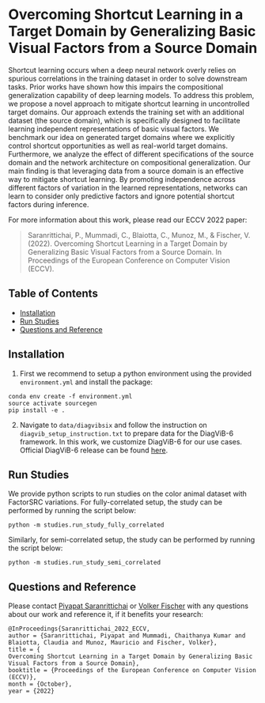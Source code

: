 # Overcoming Shortcut Learning in a Target Domain by Generalizing Basic Visual Factors from a Source Domain

Shortcut learning occurs when a deep neural network overly relies on spurious correlations in the training dataset in order to solve downstream tasks. Prior works have shown how this impairs the compositional generalization capability of deep learning models. To address this problem, we propose a novel approach to mitigate shortcut learning in uncontrolled target domains. Our approach extends the training set with an additional dataset (the source domain), which is specifically designed to facilitate learning independent representations of basic visual factors. We benchmark our idea on generated target domains where we explicitly control shortcut opportunities as well as real-world target domains. Furthermore, we analyze the effect of different specifications of the source domain and the network architecture on compositional generalization. Our main finding is that leveraging data from a source domain is an effective way to mitigate shortcut learning. By promoting independence across different factors of variation in the learned representations, networks can learn to consider only predictive factors and ignore potential shortcut factors during inference.

For more information about this work, please read our ECCV 2022 paper:

> Saranrittichai, P., Mummadi, C., Blaiotta, C., Munoz, M., & Fischer, V. (2022). Overcoming Shortcut Learning in a Target Domain by Generalizing Basic Visual Factors from a Source Domain. In Proceedings of the European Conference on Computer Vision (ECCV).

## Table of Contents
- [Installation](#installation)
- [Run Studies](#run-studies)
- [Questions and Reference](#questions-and-reference)

## Installation

1. First we recommend to setup a python environment using the provided `environment.yml` and install the package:

```
conda env create -f environment.yml
source activate sourcegen
pip install -e .
```

2. Navigate to `data/diagvibsix` and follow the instruction on `diagvib_setup_instruction.txt` to prepare data for the DiagViB-6 framework. In this work, we customize DiagViB-6 for our use cases. Official DiagViB-6 release can be found [here](https://github.com/boschresearch/diagvib-6).

## Run Studies

We provide python scripts to run studies on the color animal dataset with FactorSRC variations. For fully-correlated setup, the study can be performed by running the script below:
```
python -m studies.run_study_fully_correlated
```

Similarly, for semi-correlated setup, the study can be performed by running the script below:

```
python -m studies.run_study_semi_correlated
```


## Questions and Reference
Please contact [Piyapat Saranrittichai](mailto:piyapat.saranrittichai@de.bosch.com?subject=[GitHub]%20SourceGen)
or [Volker Fischer](mailto:volker.fischer@de.bosch.com?subject=[GitHub]%20SourceGen) with
any questions about our work and reference it, if it benefits your research:
```
@InProceedings{Saranrittichai_2022_ECCV,
author = {Saranrittichai, Piyapat and Mummadi, Chaithanya Kumar and Blaiotta, Claudia and Munoz, Mauricio and Fischer, Volker},
title = {
Overcoming Shortcut Learning in a Target Domain by Generalizing Basic Visual Factors from a Source Domain},
booktitle = {Proceedings of the European Conference on Computer Vision (ECCV)},
month = {October},
year = {2022}